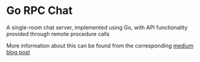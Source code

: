 # Go RPC Chat
A single-room chat server, implemented using Go, with API functionality provided through remote procedure calls

More information about this can be found from the corresponding [medium blog post](https://medium.com/swlh/daily-code-4-golang-and-remote-procedure-calls-bf8b611c962e) 
